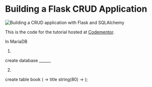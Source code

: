 # Building a Flask CRUD Application

![Building a CRUD application with Flask and SQLAlchemy](https://cdn.filestackcontent.com/oADq2ADdR2mYaUIMkqew)

This is the code for the tutorial hosted at [Codementor](https://www.codementor.io/garethdwyer/building-a-crud-application-with-flask-and-sqlalchemy-dm3wv7yu2).

In MariaDB

1. 

create database ______

2. 
create table book (
    -> title string(80)
    -> );

